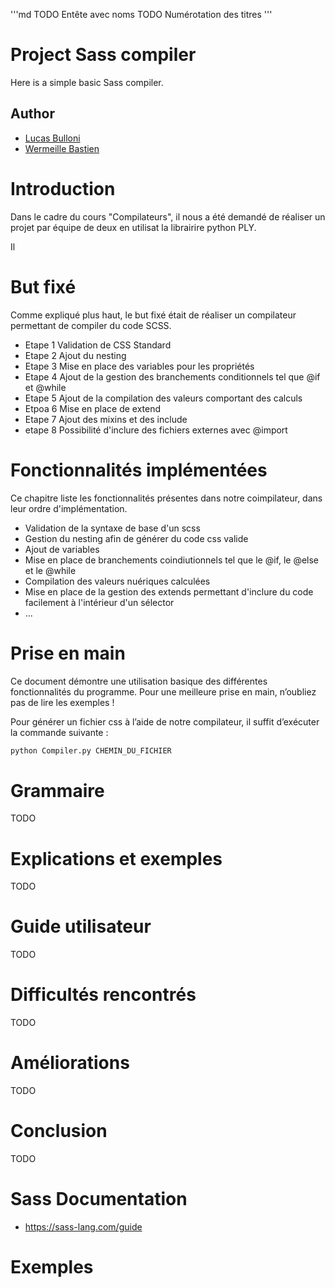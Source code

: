 '''md
TODO Entête avec noms
TODO Numérotation des titres
'''

# Project Sass compiler

Here is a simple basic Sass compiler.

## Author
- [Lucas Bulloni](https://github.com/bull0n)
- [Wermeille Bastien](https://github.com/Ph0tonic/)


# Introduction
Dans le cadre du cours "Compilateurs", il nous a été demandé de réaliser un projet par équipe de deux en utilisat la librairire python PLY.

Il

# But fixé
Comme expliqué plus haut, le but fixé était de réaliser un compilateur permettant de compiler du code SCSS.

- Etape 1 Validation de CSS Standard
- Etape 2 Ajout du nesting
- Etape 3 Mise en place des variables pour les propriétés
- Etape 4 Ajout de la gestion des branchements conditionnels tel que @if et @while
- Etape 5 Ajout de la compilation des valeurs comportant des calculs
- Etpoa 6 Mise en place de extend
- Etape 7 Ajout des mixins et des include
- etape 8 Possibilité d'inclure des fichiers externes avec @import

# Fonctionnalités implémentées
Ce chapitre liste les fonctionnalités présentes dans notre coimpilateur, dans leur ordre d'implémentation.

- Validation de la syntaxe de base d'un scss
- Gestion du nesting afin de générer du code css valide
- Ajout de variables
- Mise en place de branchements coindiutionnels tel que le @if, le @else et le @while
- Compilation des valeurs  nuériques calculées
- Mise en place de la gestion des extends permettant d'inclure du code facilement à l'intérieur d'un sélector
- ...

# Prise en main
Ce document démontre une utilisation basique des différentes fonctionnalités du programme. Pour
une meilleure prise en main, n’oubliez pas de lire les exemples !

Pour générer un fichier css à l’aide de notre compilateur, il suffit d’exécuter la commande suivante :

```sh
python Compiler.py CHEMIN_DU_FICHIER
```




# Grammaire
TODO

# Explications et exemples
TODO

# Guide utilisateur
TODO

# Difficultés rencontrés
TODO

# Améliorations
TODO

# Conclusion
TODO


# Sass Documentation

- https://sass-lang.com/guide

# Exemples
